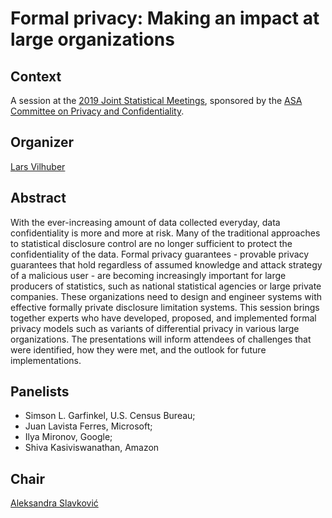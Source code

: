 # Formal privacy: Making an impact at large organizations

## Context
A session at the [2019 Joint Statistical Meetings](https://ww2.amstat.org/meetings/jsm/2019/), sponsored by the [ASA Committee on Privacy and Confidentiality](https://community.amstat.org/cpc/home).

## Organizer
[Lars Vilhuber](https://lars.vilhuber.com)

## Abstract
With the ever-increasing amount of data collected everyday, data confidentiality is more and more at risk. Many of the traditional approaches to statistical disclosure control are no longer sufficient to protect the confidentiality of the data. Formal privacy guarantees - provable privacy guarantees that hold regardless of assumed knowledge and attack strategy of a malicious user - are becoming increasingly important for large producers of statistics, such as national statistical agencies or large private companies. These organizations need to design and engineer systems with effective formally private disclosure limitation systems. This session brings together experts who have developed, proposed, and implemented formal privacy models such as variants of differential privacy in various large organizations. The presentations will inform attendees of challenges that were identified, how they were met, and the outlook for future implementations.

## Panelists
- Simson L. Garfinkel, U.S. Census Bureau; 
- Juan Lavista Ferres, Microsoft; 
- Ilya Mironov, Google;
- Shiva Kasiviswanathan, Amazon

## Chair
[Aleksandra Slavković](http://personal.psu.edu/abs12/)
